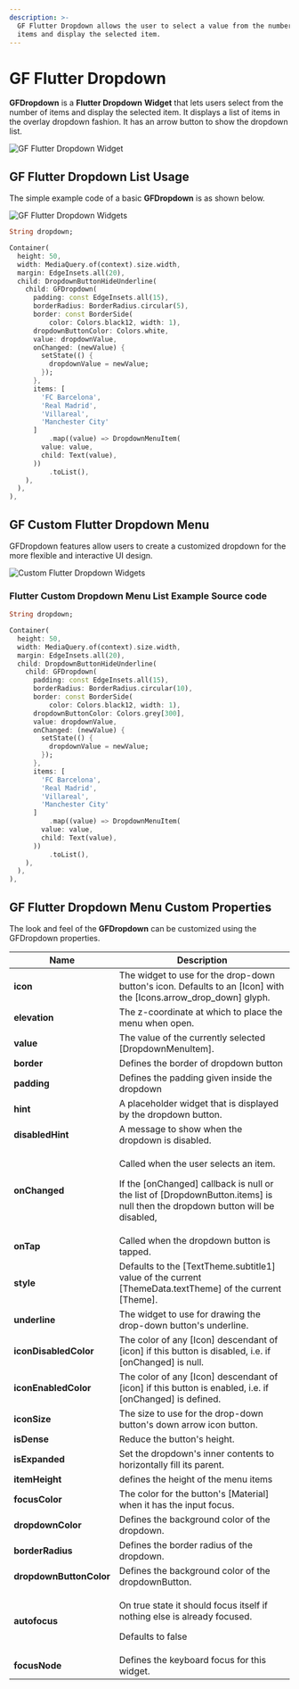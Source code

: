 ```yaml
---
description: >-
  GF Flutter Dropdown allows the user to select a value from the number of list
  items and display the selected item.
---
```


# GF Flutter Dropdown

**GFDropdown** is a **Flutter Dropdown** **Widget** that lets users select from the number of items and display the selected item. It displays a list of items in the overlay dropdown fashion. It has an arrow button to show the dropdown list.

![GF Flutter Dropdown Widget](https://ik.imagekit.io/ionicfirebaseapp/getwidget/docs/tr:w-800,f-auto/GW_Drop_down\_2x_R8HnHoR9S.png)

## GF Flutter Dropdown List Usage

The simple example code of a basic **GFDropdown** is as shown below.

![GF Flutter Dropdown Widgets](https://ik.imagekit.io/ionicfirebaseapp/getwidget/docs/tr:w-800,f-auto/DROP_DOWN-BASIC_pl2dlIIoM.gif)

```dart
String dropdown;

Container(
  height: 50,
  width: MediaQuery.of(context).size.width,
  margin: EdgeInsets.all(20),
  child: DropdownButtonHideUnderline(
    child: GFDropdown(
      padding: const EdgeInsets.all(15),
      borderRadius: BorderRadius.circular(5),
      border: const BorderSide(
          color: Colors.black12, width: 1),
      dropdownButtonColor: Colors.white,
      value: dropdownValue,
      onChanged: (newValue) {
        setState(() {
          dropdownValue = newValue;
        });
      },
      items: [
        'FC Barcelona',
        'Real Madrid',
        'Villareal',
        'Manchester City'
      ]
          .map((value) => DropdownMenuItem(
        value: value,
        child: Text(value),
      ))
          .toList(),
    ),
  ),
),
```

## GF Custom Flutter Dropdown Menu

GFDropdown features allow users to create a customized dropdown for the more flexible and interactive UI design.

![Custom Flutter Dropdown Widgets](https://ik.imagekit.io/ionicfirebaseapp/getwidget/docs/tr:w-800,f-auto/Dropdown-custom_YPxBvxKZJbi.gif)

### Flutter Custom Dropdown Menu List Example Source code

```dart
String dropdown;

Container(
  height: 50,
  width: MediaQuery.of(context).size.width,
  margin: EdgeInsets.all(20),
  child: DropdownButtonHideUnderline(
    child: GFDropdown(
      padding: const EdgeInsets.all(15),
      borderRadius: BorderRadius.circular(10),
      border: const BorderSide(
          color: Colors.black12, width: 1),
      dropdownButtonColor: Colors.grey[300],
      value: dropdownValue,
      onChanged: (newValue) {
        setState(() {
          dropdownValue = newValue;
        });
      },
      items: [
        'FC Barcelona',
        'Real Madrid',
        'Villareal',
        'Manchester City'
      ]
          .map((value) => DropdownMenuItem(
        value: value,
        child: Text(value),
      ))
          .toList(),
    ),
  ),
),
```

## **GF Flutter Dropdown Menu** Custom Properties

The look and feel of the **GFDropdown** can be customized using the GFDropdown properties.

| Name                    | Description                                                                                                                                                                     |
| ----------------------- | ------------------------------------------------------------------------------------------------------------------------------------------------------------------------------- |
| **icon**                | The widget to use for the drop-down button's icon. Defaults to an \[Icon] with the \[Icons.arrow_drop_down] glyph.                                                              |
| **elevation**           | The z-coordinate at which to place the menu when open.                                                                                                                          |
| **value**               | The value of the currently selected \[DropdownMenuItem].                                                                                                                        |
| **border**              | Defines the border of dropdown button                                                                                                                                           |
| **padding**             | Defines the padding given inside the dropdown                                                                                                                                   |
| **hint**                | A placeholder widget that is displayed by the dropdown button.                                                                                                                  |
| **disabledHint**        | A message to show when the dropdown is disabled.                                                                                                                                |
| **onChanged**           | <p>Called when the user selects an item.</p><p>If the [onChanged] callback is null or the list of [DropdownButton.items] is null then the dropdown button will be disabled,</p> |
| **onTap**               | Called when the dropdown button is tapped.                                                                                                                                      |
| **style**               | Defaults to the \[TextTheme.subtitle1] value of the current \[ThemeData.textTheme] of the current \[Theme].                                                                     |
| **underline**           | The widget to use for drawing the drop-down button's underline.                                                                                                                 |
| **iconDisabledColor**   | The color of any \[Icon] descendant of \[icon] if this button is disabled, i.e. if \[onChanged] is null.                                                                        |
| **iconEnabledColor**    | The color of any \[Icon] descendant of \[icon] if this button is enabled, i.e. if \[onChanged] is defined.                                                                      |
| **iconSize**            | The size to use for the drop-down button's down arrow icon button.                                                                                                              |
| **isDense**             | Reduce the button's height.                                                                                                                                                     |
| **isExpanded**          | Set the dropdown's inner contents to horizontally fill its parent.                                                                                                              |
| **itemHeight**          | defines the height of the menu items                                                                                                                                            |
| **focusColor**          | The color for the button's \[Material] when it has the input focus.                                                                                                             |
| **dropdownColor**       | Defines the background color of the dropdown.                                                                                                                                   |
| **borderRadius**        | Defines the border radius of the dropdown.                                                                                                                                      |
| **dropdownButtonColor** | Defines the background color of the dropdownButton.                                                                                                                             |
| **autofocus**           | <p>On true state it should focus itself if nothing else is already focused.</p><p>Defaults to false</p>                                                                         |
| **focusNode**           | Defines the keyboard focus for this widget.                                                                                                                                     |
